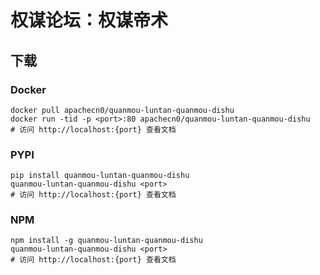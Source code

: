 # 权谋论坛：权谋帝术

## 下载

### Docker

```
docker pull apachecn0/quanmou-luntan-quanmou-dishu
docker run -tid -p <port>:80 apachecn0/quanmou-luntan-quanmou-dishu
# 访问 http://localhost:{port} 查看文档
```

### PYPI

```
pip install quanmou-luntan-quanmou-dishu
quanmou-luntan-quanmou-dishu <port>
# 访问 http://localhost:{port} 查看文档
```

### NPM

```
npm install -g quanmou-luntan-quanmou-dishu
quanmou-luntan-quanmou-dishu <port>
# 访问 http://localhost:{port} 查看文档
```